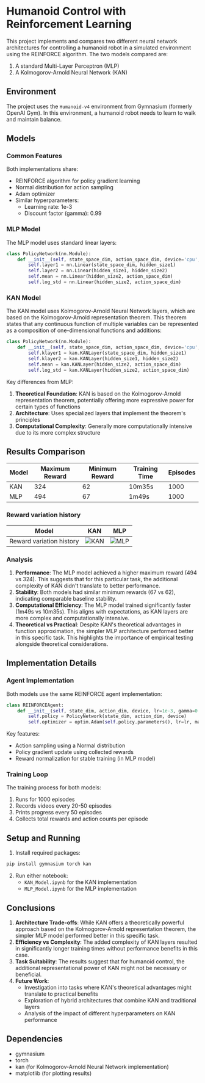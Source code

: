 # Humanoid Control with Reinforcement Learning

This project implements and compares two different neural network architectures for controlling a humanoid robot in a simulated environment using the REINFORCE algorithm. The two models compared are:
1. A standard Multi-Layer Perceptron (MLP)
2. A Kolmogorov-Arnold Neural Network (KAN)

## Environment

The project uses the `Humanoid-v4` environment from Gymnasium (formerly OpenAI Gym). In this environment, a humanoid robot needs to learn to walk and maintain balance.

## Models

### Common Features
Both implementations share:
- REINFORCE algorithm for policy gradient learning
- Normal distribution for action sampling
- Adam optimizer
- Similar hyperparameters:
  - Learning rate: 1e-3
  - Discount factor (gamma): 0.99

### MLP Model
The MLP model uses standard linear layers:
```python
class PolicyNetwork(nn.Module):
    def __init__(self, state_space_dim, action_space_dim, device='cpu', hidden_size1=100, hidden_size2=50):
        self.layer1 = nn.Linear(state_space_dim, hidden_size1)
        self.layer2 = nn.Linear(hidden_size1, hidden_size2)
        self.mean = nn.Linear(hidden_size2, action_space_dim)
        self.log_std = nn.Linear(hidden_size2, action_space_dim)
```

### KAN Model
The KAN model uses Kolmogorov-Arnold Neural Network layers, which are based on the Kolmogorov-Arnold representation theorem. This theorem states that any continuous function of multiple variables can be represented as a composition of one-dimensional functions and additions:
```python
class PolicyNetwork(nn.Module):
    def __init__(self, state_space_dim, action_space_dim, device='cpu', hidden_size1=100, hidden_size2=50):
        self.klayer1 = kan.KANLayer(state_space_dim, hidden_size1)
        self.klayer2 = kan.KANLayer(hidden_size1, hidden_size2)
        self.mean = kan.KANLayer(hidden_size2, action_space_dim)
        self.log_std = kan.KANLayer(hidden_size2, action_space_dim)
```

Key differences from MLP:
1. **Theoretical Foundation**: KAN is based on the Kolmogorov-Arnold representation theorem, potentially offering more expressive power for certain types of functions
2. **Architecture**: Uses specialized layers that implement the theorem's principles
3. **Computational Complexity**: Generally more computationally intensive due to its more complex structure

## Results Comparison

| Model | Maximum Reward | Minimum Reward | Training Time | Episodes |
|-------|----------------|----------------|---------------|----------|
| KAN   | 324           | 62             | 10m35s        | 1000     |
| MLP   | 494           | 67             | 1m49s         | 1000     |

###  Reward variation history
| Model | KAN | MLP  |
|-------| ----| -----|
| Reward variation history | ![KAN](https://github.com/user-attachments/assets/68733c7c-5d71-4d0e-9df7-df557a95c2db)|![MLP](https://github.com/user-attachments/assets/17c6bff8-b26c-4655-8882-c97b7cfe17c1)|

### Analysis
1. **Performance**: The MLP model achieved a higher maximum reward (494 vs 324). This suggests that for this particular task, the additional complexity of KAN didn't translate to better performance.
2. **Stability**: Both models had similar minimum rewards (67 vs 62), indicating comparable baseline stability.
3. **Computational Efficiency**: The MLP model trained significantly faster (1m49s vs 10m35s). This aligns with expectations, as KAN layers are more complex and computationally intensive.
4. **Theoretical vs Practical**: Despite KAN's theoretical advantages in function approximation, the simpler MLP architecture performed better in this specific task. This highlights the importance of empirical testing alongside theoretical considerations.

## Implementation Details

### Agent Implementation
Both models use the same REINFORCE agent implementation:
```python
class REINFORCEAgent:
    def __init__(self, state_dim, action_dim, device, lr=1e-3, gamma=0.99):
        self.policy = PolicyNetwork(state_dim, action_dim, device)
        self.optimizer = optim.Adam(self.policy.parameters(), lr=lr, maximize=True)
```

Key features:
- Action sampling using a Normal distribution
- Policy gradient update using collected rewards
- Reward normalization for stable training (in MLP model)

### Training Loop
The training process for both models:
1. Runs for 1000 episodes
2. Records videos every 20-50 episodes
3. Prints progress every 50 episodes
4. Collects total rewards and action counts per episode

## Setup and Running

1. Install required packages:
```bash
pip install gymnasium torch kan
```

2. Run either notebook:
   - `KAN_Model.ipynb` for the KAN implementation
   - `MLP_Model.ipynb` for the MLP implementation

## Conclusions

1. **Architecture Trade-offs**: While KAN offers a theoretically powerful approach based on the Kolmogorov-Arnold representation theorem, the simpler MLP model performed better in this specific task.
2. **Efficiency vs Complexity**: The added complexity of KAN layers resulted in significantly longer training times without performance benefits in this case.
3. **Task Suitability**: The results suggest that for humanoid control, the additional representational power of KAN might not be necessary or beneficial.
4. **Future Work**: 
   - Investigation into tasks where KAN's theoretical advantages might translate to practical benefits
   - Exploration of hybrid architectures that combine KAN and traditional layers
   - Analysis of the impact of different hyperparameters on KAN performance

## Dependencies
- gymnasium
- torch
- kan (for Kolmogorov-Arnold Neural Network implementation)
- matplotlib (for plotting results)
